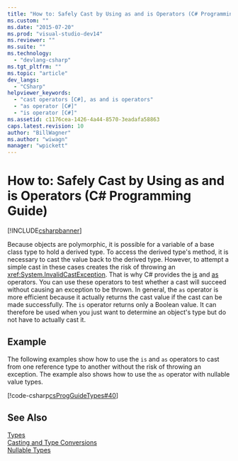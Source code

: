 ```yaml
---
title: "How to: Safely Cast by Using as and is Operators (C# Programming Guide) | Microsoft Docs"
ms.custom: ""
ms.date: "2015-07-20"
ms.prod: "visual-studio-dev14"
ms.reviewer: ""
ms.suite: ""
ms.technology: 
  - "devlang-csharp"
ms.tgt_pltfrm: ""
ms.topic: "article"
dev_langs: 
  - "CSharp"
helpviewer_keywords: 
  - "cast operators [C#], as and is operators"
  - "as operator [C#]"
  - "is operator [C#]"
ms.assetid: c1176cea-1426-4a44-8570-3eadafa58863
caps.latest.revision: 10
author: "BillWagner"
ms.author: "wiwagn"
manager: "wpickett"
---
```

# How to: Safely Cast by Using as and is Operators (C# Programming Guide)
[!INCLUDE[csharpbanner](../../../includes/csharpbanner.md)]

Because objects are polymorphic, it is possible for a variable of a base class type to hold a derived type. To access the derived type's method, it is necessary to cast the value back to the derived type. However, to attempt a simple cast in these cases creates the risk of throwing an <xref:System.InvalidCastException>. That is why C# provides the [is](../../../csharp/language-reference/keywords/is.md) and [as](../../../csharp/language-reference/keywords/as.md) operators. You can use these operators to test whether a cast will succeed without causing an exception to be thrown. In general, the `as` operator is more efficient because it actually returns the cast value if the cast can be made successfully. The `is` operator returns only a Boolean value. It can therefore be used when you just want to determine an object's type but do not have to actually cast it.  
  
## Example  
 The following examples show how to use the `is` and `as` operators to cast from one reference type to another without the risk of throwing an exception. The example also shows how to use the `as` operator with nullable value types.  
  
 [!code-csharp[csProgGuideTypes#40](../../../snippets/csharp/VS_Snippets_VBCSharp/CsProgGuideTypes/CS/Class1.cs#40)]  
  
## See Also  
 [Types](../../../csharp/programming-guide/types/index.md)   
 [Casting and Type Conversions](../../../csharp/programming-guide/types/casting-and-type-conversions.md)   
 [Nullable Types](../../../csharp/programming-guide/nullable-types/index.md)